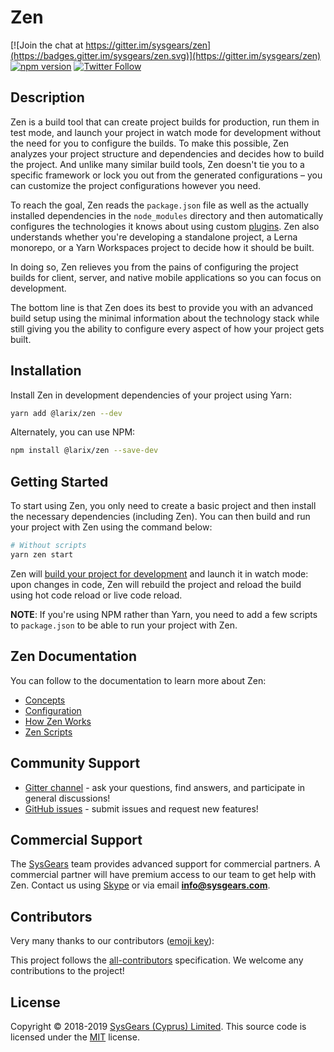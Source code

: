 # Zen

[![Join the chat at https://gitter.im/sysgears/zen](https://badges.gitter.im/sysgears/zen.svg)](https://gitter.im/sysgears/zen)
[![npm version](https://badge.fury.io/js/%40larix2Fzen.svg)](https://badge.fury.io/js/%40larix2Fzen) [![Twitter Follow](https://img.shields.io/twitter/follow/sysgears.svg?style=social)](https://twitter.com/sysgears)

## Description

Zen is a build tool that can create project builds for production, run them in test mode, and launch your project in
watch mode for development without the need for you to configure the builds. To make this possible, Zen analyzes
your project structure and dependencies and decides how to build the project. And unlike many similar build tools,
Zen doesn't tie you to a specific framework or lock you out from the generated configurations &ndash; you can
customize the project configurations however you need.

To reach the goal, Zen reads the `package.json` file as well as the actually installed dependencies in the
`node_modules` directory and then automatically configures the technologies it knows about using custom [plugins].
Zen also understands whether you're developing a standalone project, a Lerna monorepo, or a Yarn Workspaces project
to decide how it should be built.

In doing so, Zen relieves you from the pains of configuring the project builds for client, server, and native mobile
applications so you can focus on development.

The bottom line is that Zen does its best to provide you with an advanced build setup using the minimal information
about the technology stack while still giving you the ability to configure every aspect of how your project gets built.

## Installation

Install Zen in development dependencies of your project using Yarn:

```bash
yarn add @larix/zen --dev
```

Alternately, you can use NPM:

```bash
npm install @larix/zen --save-dev
```

## Getting Started

To start using Zen, you only need to create a basic project and then install the necessary dependencies (including
Zen). You can then build and run your project with Zen using the command below:

```bash
# Without scripts
yarn zen start
```

Zen will [build your project for development] and launch it in watch mode: upon changes in code, Zen will rebuild
the project and reload the build using hot code reload or live code reload.

**NOTE**: If you're using NPM rather than Yarn, you need to add a few scripts to `package.json` to be able to run your
project with Zen.

## Zen Documentation

You can follow to the documentation to learn more about Zen:

* [Concepts]
* [Configuration]
* [How Zen Works]
* [Zen Scripts]

## Community Support

* [Gitter channel] - ask your questions, find answers, and participate in general discussions!
* [GitHub issues] - submit issues and request new features!

## Commercial Support

The [SysGears] team provides advanced support for commercial partners. A commercial partner will have premium access to
our team to get help with Zen. Contact us using [Skype] or via email **info@sysgears.com**.

## Contributors

Very many thanks to our contributors ([emoji key]):

<!-- ALL-CONTRIBUTORS-LIST:START - Do not remove or modify this section -->
<!-- ALL-CONTRIBUTORS-LIST:END -->

This project follows the [all-contributors] specification.
We welcome any contributions to the project!

## License

Copyright © 2018-2019 [SysGears (Cyprus) Limited]. This source code is licensed under the [MIT] license.

[webpack]: https://webpack.js.org/
[plugins]: https://github.com/sysgears/larix/blob/master/packages/zen/docs/concepts.md#plugins
[zen scripts]: https://github.com/sysgears/larix/blob/master/packages/zen/docs/scripts.md
[build your project for development]: https://github.com/sysgears/larix/blob/master/packages/zen/docs/scripts.md#zen-watch
[Concepts]: https://github.com/sysgears/larix/blob/master/packages/zen/docs/concepts.md
[Configuration]: https://github.com/sysgears/larix/blob/master/packages/zen/docs/configuration.md
[How Zen Works]: https://github.com/sysgears/larix/blob/master/packages/zen/docs/howZenWorks.md
[Zen Scripts]: https://github.com/sysgears/larix/blob/master/packages/zen/docs/scripts.md
[Gitter channel]: https://gitter.im/sysgears/zen
[GitHub issues]: https://github.com/sysgears/larix/issues
[SysGears]: https://sysgears.com
[skype]: http://hatscripts.com/addskype?sysgears
[emoji key]: https://github.com/kentcdodds/all-contributors#emoji-key
[all-contributors]: https://github.com/kentcdodds/all-contributors
[SysGears (Cyprus) Limited]: http://sysgears.com
[MIT]: LICENSE
